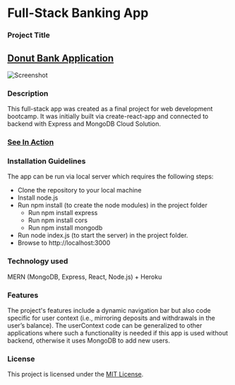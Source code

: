 # Full-Stack Banking App 

### Project Title
##      [Donut Bank Application](https://donut-bank.herokuapp.com/)




![Screenshot]([https://github.com/veraphipps01/Donut-Bank/blob/main/Badbank.gif](https://github.com/veraphipps01/Donut-Bank/blob/main/Donut.png))

### Description

This full-stack app was created as a final project for web development bootcamp. It was initially built via create-react-app and connected to backend with Express and MongoDB Cloud Solution.

 ### [See In Action](https://donut-bank.herokuapp.com/)

### Installation Guidelines

The app can be run via local server which requires the following steps: 
* Clone the repository to your local machine
* Install node.js
* Run npm install (to create the node modules) in the project folder
  * Run npm install express
  * Run npm install cors
  * Run npm install mongodb
* Run node index.js (to start the server) in the project folder.  
* Browse to http://localhost:3000

### Technology used

  MERN (MongoDB, Express, React, Node.js) + Heroku
     
### Features

The project's features include a dynamic navigation bar but also code specific for user context (i.e., mirroring deposits and withdrawals in the user’s balance). The userContext code can be generalized to other applications where such a functionality is needed if this app is used without backend, otherwise it uses MongoDB to add new users.

### License

This project is licensed under the [MIT License](LICENSE.md).
